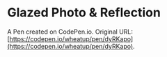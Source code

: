 # Glazed Photo & Reflection

A Pen created on CodePen.io. Original URL: [https://codepen.io/wheatup/pen/dyRKapo](https://codepen.io/wheatup/pen/dyRKapo).

